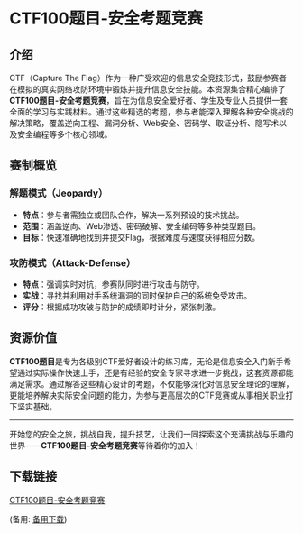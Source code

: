 # CTF100题目-安全考题竞赛

## 介绍

CTF（Capture The Flag）作为一种广受欢迎的信息安全竞技形式，鼓励参赛者在模拟的真实网络攻防环境中锻炼并提升信息安全技能。本资源集合精心编排了**CTF100题目-安全考题竞赛**，旨在为信息安全爱好者、学生及专业人员提供一套全面的学习与实践材料。通过这些精选的考题，参与者能深入理解各种安全挑战的解决策略，覆盖逆向工程、漏洞分析、Web安全、密码学、取证分析、隐写术以及安全编程等多个核心领域。

## 赛制概览

### 解题模式（Jeopardy）
- **特点**：参与者需独立或团队合作，解决一系列预设的技术挑战。
- **范围**：涵盖逆向、Web渗透、密码破解、安全编码等多种类型题目。
- **目标**：快速准确地找到并提交Flag，根据难度与速度获得相应分数。

### 攻防模式（Attack-Defense）
- **特点**：强调实时对抗，参赛队同时进行攻击与防守。
- **实战**：寻找并利用对手系统漏洞的同时保护自己的系统免受攻击。
- **评分**：根据成功攻破与防护的成绩即时计分，紧张刺激。

## 资源价值

**CTF100题目**是专为各级别CTF爱好者设计的练习库，无论是信息安全入门新手希望通过实际操作快速上手，还是有经验的安全专家寻求进一步挑战，这套资源都能满足需求。通过解答这些精心设计的考题，不仅能够深化对信息安全理论的理解，更能培养解决实际安全问题的能力，为参与更高层次的CTF竞赛或从事相关职业打下坚实基础。

---

开始您的安全之旅，挑战自我，提升技艺，让我们一同探索这个充满挑战与乐趣的世界——**CTF100题目-安全考题竞赛**等待着你的加入！

## 下载链接
[CTF100题目-安全考题竞赛](https://pan.quark.cn/s/c2caa0874f23) 

(备用: [备用下载](https://pan.baidu.com/s/1YbFVHamQADDnJRwIHGtZKw?pwd=1234))
